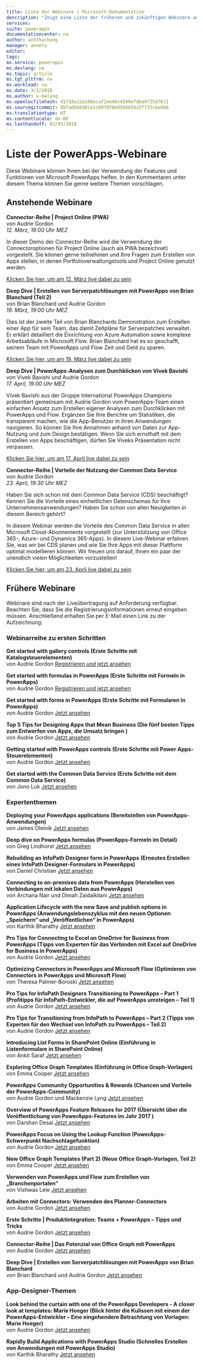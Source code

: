 ```yaml
---
title: Liste der Webinare | Microsoft-Dokumentation
description: "Zeigt eine Liste der früheren und zukünftigen Webinare an, einschließlich Uhrzeit/Datum und behandelten Themen."
services: 
suite: powerapps
documentationcenter: na
author: anhthuchang
manager: anneta
editor: 
tags: 
ms.service: powerapps
ms.devlang: na
ms.topic: article
ms.tgt_pltfrm: na
ms.workload: na
ms.date: 3/1/2018
ms.author: v-malyng
ms.openlocfilehash: d1f10a12a188acaf2ee4bc4590e7dba9f3587611
ms.sourcegitcommit: 85fadbb6881e1c097970e0566b5832f733cbe9b6
ms.translationtype: HT
ms.contentlocale: de-DE
ms.lasthandoff: 03/05/2018
---
```

# <a name="powerapps-webinar-listing"></a>Liste der PowerApps-Webinare #
Diese Webinare können Ihnen bei der Verwendung der Features und Funktionen von Microsoft PowerApps helfen. In den Kommentaren unter diesem Thema können Sie gerne weitere Themen vorschlagen.

## <a name="upcoming-webinars"></a>Anstehende Webinare ##
**Connector-Reihe | Project Online (PWA)**
<br>von Audrie Gordon
<br>*12. März, 19:00 Uhr MEZ*

In dieser Demo der Connector-Reihe wird die Verwendung der Connectoroptionen für Project Online (auch als PWA bezeichnet) vorgestellt. Sie können gerne teilnehmen und Ihre Fragen zum Erstellen von Apps stellen, in denen Portfolioverwaltungstools und Project Online genutzt werden.

[Klicken Sie hier, um am 12. März live dabei zu sein](https://www.youtube.com/watch?v=oncGxlmFqy8)


**Deep Dive | Erstellen von Serverpatchlösungen mit PowerApps von Brian Blanchard (Teil 2)**
<br>von Brian Blanchard und Audrie Gordon
<br>*19. März, 19:00 Uhr MEZ*

Dies ist der zweite Teil von Brian Blanchards Demonstration zum Erstellen einer App für sein Team, das damit Zeitpläne für Serverpatches verwaltet. Er erklärt detailliert die Einrichtung von Azure Automation sowie komplexe Arbeitsabläufe in Microsoft Flow. Brian Blanchard hat es so geschafft, seinem Team mit PowerApps und Flow Zeit und Geld zu sparen.

[Klicken Sie hier, um am 19. März live dabei zu sein](https://www.youtube.com/watch?v=oncGxlmFqy8)

**Deep Dive | PowerApps-Analysen zum Durchklicken von Vivek Bavishi**
<br>von Vivek Bavishi und Audrie Gordon
<br>*17. April, 19:00 Uhr MEZ*

Vivek Bavishi aus der Gruppe International PowerApps Champions präsentiert gemeinsam mit Audrie Gordon vom PowerApps-Team einen einfachen Ansatz zum Erstellen eigener Analysen zum Durchklicken mit PowerApps und Flow. Ergänzen Sie Ihre Berichte um Statistiken, die transparent machen, wie die App-Benutzer in ihren Anwendungen navigieren. So können Sie Ihre Annahmen anhand von Daten zur App-Nutzung und zum Design bestätigen. Wenn Sie sich ernsthaft mit dem Erstellen von Apps beschäftigen, dürfen Sie Viveks Präsentation nicht verpassen.

[Klicken Sie hier, um am 17. April live dabei zu sein](https://www.youtube.com/watch?v=OM-rlhKJFTA)

**Connector-Reihe | Vorteile der Nutzung der Common Data Service**
<br>von Audrie Gordon
<br>*23. April, 19:30 Uhr MEZ*

Haben Sie sich schon mit dem Common Data Service (CDS) beschäftigt? Kennen Sie die Vorteile eines einheitlichen Datenschemas für Ihre Unternehmensanwendungen? Haben Sie schon von allen Neuigkeiten in diesem Bereich gehört?

In diesem Webinar werden die Vorteile des Common Data Service in allen Microsoft Cloud-Abonnements vorgestellt (zur Unterstützung von Office 365-, Azure- und Dynamics 365-Apps). In diesem Live-Webinar erfahren Sie, was wir bei CDS planen und wie Sie Ihre Apps mit dieser Plattform optimal modellieren können. Wir freuen uns darauf, Ihnen ein paar der unendlich vielen Möglichkeiten vorzustellen!

[Klicken Sie hier, um am 23. April live dabei zu sein](https://www.youtube.com/watch?v=JY8r46HnHoI)

## <a name="past-webinars"></a>Frühere Webinare ##
Webinare sind nach der Liveübertragung auf Anforderung verfügbar. Beachten Sie, dass Sie die Registrierungsinformationen erneut eingeben müssen. Anschließend erhalten Sie per E-Mail einen Link zu der Aufzeichnung.

### <a name="getting-started-webinar-series"></a>Webinarreihe zu ersten Schritten ###
**Get started with gallery controls (Erste Schritte mit Katalogsteuerelementen)**
<br>von Audrie Gordon [Registrieren und jetzt ansehen](https://info.microsoft.com/US-EAD-WBNR-FY17-02Feb-28-GettingStartedwithPowerAppsGalleries300759_01Registration-ForminBody.html)

**Get started with formulas in PowerApps (Erste Schritte mit Formeln in PowerApps)**
<br>von Audrie Gordon [Registrieren und jetzt ansehen](https://info.microsoft.com/US-EAD-WBNR-FY17-03Mar-14-GettingStartedwithPowerAppsFormulas300770_01Registration-ForminBody.html)

**Get started with forms in PowerApps (Erste Schritte mit Formularen in PowerApps)**
<br>von Audrie Gordon [Jetzt ansehen](https://www.youtube.com/watch?v=WnuwLkNbWk4)

**Top 5 Tips for Designing Apps that Mean Business (Die fünf besten Tipps zum Entwerfen von Apps, die Umsatz bringen )**
<br>von Audrie Gordon [Jetzt ansehen](https://www.youtube.com/watch?v=Ql-pK9ixKxw)

**Getting started with PowerApps controls (Erste Schritte mit Power Apps-Steuerelementen)**
<br>von Audrie Gordon [Jetzt ansehen](https://www.youtube.com/watch?v=lUo0DXvJENI)

**Get started with the Common Data Service (Erste Schritte mit dem Common Data Service)**
<br>von Jono Luk [Jetzt ansehen](https://info.microsoft.com/US-PowerBI-WBNR-FY17-04Apr-18-GettingStartedwiththeCommonDataServices312618_01Registration-ForminBody.html)

### <a name="pro-topics"></a>Expertenthemen ###
**Deploying your PowerApps applications (Bereitstellen von PowerApps-Anwendungen)**
<br>von James Oleinik [Jetzt ansehen](https://www.youtube.com/watch?v=LF49hFB14Cs)

**Deep dive on PowerApps formulas (PowerApps-Formeln im Detail)**
<br>von Greg Lindhorst [Jetzt ansehen](https://www.youtube.com/watch?v=PuePMMuj5ps)

**Rebuilding an InfoPath Designer form in PowerApps (Erneutes Erstellen eines InfoPath Designer-Formulars in PowerApps)**
<br>von Daniel Christian [Jetzt ansehen](https://www.youtube.com/watch?v=ohQcxcVZSK4)

**Connecting to on-premises data from PowerApps (Herstellen von Verbindungen mit lokalen Daten aus PowerApps)**
<br>von Archana Nair und Dimah Zaidalkilani [Jetzt ansehen](https://www.youtube.com/watch?v=YBdO2MAulx8)

**Application Lifecycle with the new Save and publish options in PowerApps (Anwendungslebenszyklus mit den neuen Optionen „Speichern“ und „Veröffentlichen“ in PowerApps)**
<br>von Karthik Bharathy [Jetzt ansehen](https://www.youtube.com/watch?v=Np3DXBQvq2I)

**Pro Tips for Connecting to Excel on OneDrive for Business from PowerApps (Tipps von Experten für das Verbinden mit Excel auf OneDrive for Business in PowerApps)**
<br>von Audrie Gordon [Jetzt ansehen](https://www.youtube.com/watch?v=WPhux5_3Sfs)

**Optimizing Connectors in PowerApps and Microsoft Flow (Optimieren von Connectors in PowerApps und Microsoft Flow)**
<br>von Theresa Palmer-Boroski [Jetzt ansehen](https://www.youtube.com/watch?v=6jwt4qXA2IQ)

**Pro Tips for InfoPath Designers Transitioning to PowerApps – Part 1 (Profitipps für InfoPath-Entwickler, die auf PowerApps umsteigen – Teil 1)**
<br>von Audrie Gordon [Jetzt ansehen](https://www.youtube.com/watch?v=EZ09dRuiWLw)

**Pro Tips for Transitioning from InfoPath to PowerApps – Part 2 (Tipps von Experten für den Wechsel von InfoPath zu PowerApps – Teil 2)**
<br>von Audrie Gordon [Jetzt ansehen](https://www.youtube.com/watch?v=Bm2XePxLcSM)

**Introducing List Forms in SharePoint Online (Einführung in Listenformulare in SharePoint Online)**
<br>von Ankit Saraf [Jetzt ansehen](https://www.youtube.com/watch?v=3dCwg6wtViI)

**Exploring Office Graph Templates (Einführung in Office Graph-Vorlagen)**
<br>von Emma Cooper [Jetzt ansehen](https://www.youtube.com/watch?v=SwLNN3tPVNs)

**PowerApps Community Opportunities & Rewards (Chancen und Vorteile der PowerApps-Community)**
<br> von Audrie Gordon und Mackenzie Lyng [Jetzt ansehen](https://www.youtube.com/watch?v=MTIkTPUgDSY)

**Overview of PowerApps Feature Releases for 2017 (Übersicht über die Veröffentlichung von PowerApps-Features im Jahr 2017 )**
<br>von Darshan Desai [Jetzt ansehen](https://www.youtube.com/watch?v=XFMh8-zLkEM)

**PowerApps Focus on Using the Lookup Function (PowerApps-Schwerpunkt Nachschlagefunktion)**
<br>von Audrie Gordon [Jetzt ansehen](https://www.youtube.com/watch?v=uTPtNaSK_gc)

**New Office Graph Templates (Part 2) (Neue Office Graph-Vorlagen, Teil 2)**
<br>von Emma Cooper [Jetzt ansehen](https://www.youtube.com/watch?v=9PopTeLdpmU)

**Verwenden von PowerApps und Flow zum Erstellen von „Branchenportalen“**
<br>von Vishwas Lele [Jetzt ansehen](http://www.youtube.com/watch?v=eSMAAFHK44c)

**Arbeiten mit Connectors: Verwenden des Planner-Connectors**
<br> von Audrie Gordon [Jetzt ansehen](https://www.youtube.com/watch?v=NBPL9Uw7qzg)

**Erste Schritte | Produktintegration: Teams + PowerApps – Tipps und Tricks**
<br>von Audrie Gordon [Jetzt ansehen](https://www.youtube.com/watch?v=obBQk-aSElI)

**Connector-Reihe | Das Potenzial von Office Graph mit PowerApps**
<br>von Audrie Gordon [Jetzt ansehen](https://www.youtube.com/watch?v=AOGGyoElGaQ)

**Deep Dive | Erstellen von Serverpatchlösungen mit PowerApps von Brian Blanchard**
<br>von Brian Blanchard und Audrie Gordon [Jetzt ansehen](https://www.youtube.com/watch?v=QAe0oBecowU)


### <a name="app-designer-topics"></a>App-Designer-Themen ###
**Look behind the curtain with one of the PowerApps Developers - A closer look at templates: Marie Hoeger (Blick hinter die Kulissen mit einem der PowerApps-Entwickler – Eine eingehendere Betrachtung von Vorlagen: Marie Hoeger)**
<br>von Audrie Gordon [Jetzt ansehen](https://www.youtube.com/watch?v=YF3DKZxlUdM)

**Rapidly Build Applications with PowerApps Studio (Schnelles Erstellen von Anwendungen mit PowerApps Studio)**
<br>von Karthik Bharathy [Jetzt ansehen](https://www.youtube.com/watch?v=us85WpXe4cA)
